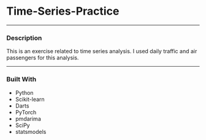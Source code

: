 # Time-Series-Practice

---
### Description
This is an exercise related to time series analysis. I used daily traffic and air passengers for this analysis. 

---
### Built With

- Python 
- Scikit-learn
- Darts
- PyTorch
- pmdarima
- SciPy
- statsmodels
